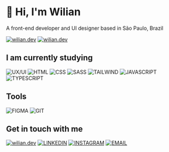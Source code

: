 # 👋 Hi, I'm Wilian
A front-end developer and UI designer based in São Paulo, Brazil

[![wilian.dev](https://img.shields.io/badge/lang-pt--br-1a7e2f?style=flat-square 'wilian.dev')](./README.pt-br.md)
[![wilian.dev](https://img.shields.io/badge/lang-en-BC3E3E?style=flat-square 'wilian.dev')](./README.md)

## I am currently studying

![UX/UI](https://img.shields.io/badge/UX/UI-BC3E3E?style=for-the-badge)
![HTML](https://img.shields.io/badge/html-E34F26?style=for-the-badge&logo=html5&logoColor=ffffff)
![CSS](https://img.shields.io/badge/css-1572B6?style=for-the-badge&logo=css3&logoColor=ffffff)
![SASS](https://img.shields.io/badge/sass-CC6699?style=for-the-badge&logo=sass&logoColor=ffffff)
![TAILWIND](https://img.shields.io/badge/tailwind_css-06B6D4?style=for-the-badge&logo=tailwind-css&logoColor=ffffff)
![JAVASCRIPT](https://img.shields.io/badge/javascript-F7DF1E?style=for-the-badge&logo=javascript&logoColor=000000)
![TYPESCRIPT](https://img.shields.io/badge/typescript-3178C6?style=for-the-badge&logo=typescript&logoColor=ffffff)

## Tools

![FIGMA](https://img.shields.io/badge/Figma-F24E1E?style=for-the-badge&logo=figma&logoColor=ffffff)
![GIT](https://img.shields.io/badge/git-F05032?style=for-the-badge&logo=git&logoColor=ffffff)

## Get in touch with me

[![wilian.dev](https://img.shields.io/badge/wilian.dev-BC3E3E?style=for-the-badge 'wilian.dev')](https://wilian.dev)
[![LINKEDIN](https://img.shields.io/badge/linkedin-0A66C2?style=for-the-badge&logo=linkedin&logoColor=ffffff 'LINKEDIN')](https://linkedin.com/in/wiliandev)
[![INSTAGRAM](https://img.shields.io/badge/Instagram-E4405F?style=for-the-badge&logo=instagram&logoColor=ffffff 'INSTAGRAM')](https://instagram.com/wilian.dev)
[![EMAIL](https://img.shields.io/badge/email-ea4335?style=for-the-badge&logo=gmail&logoColor=ffffff 'EMAIL')](mailto:contato@wilian.dev)
